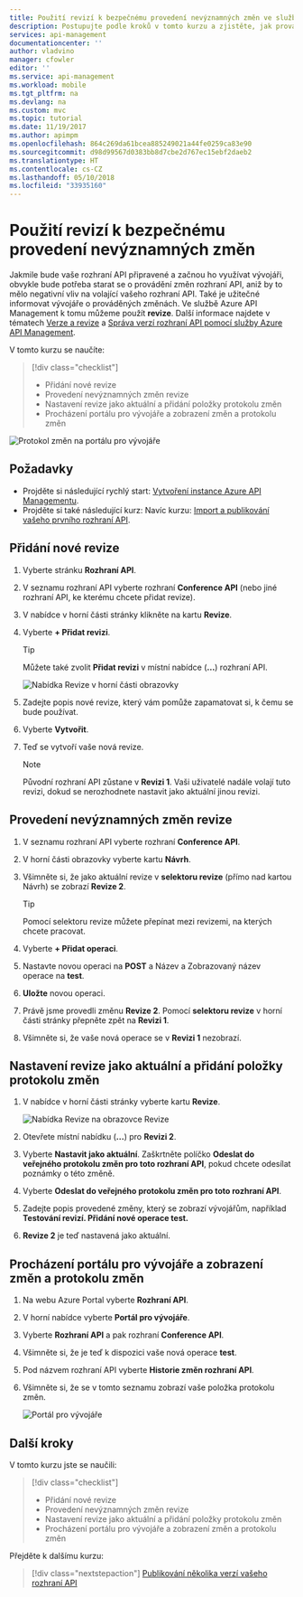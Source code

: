 ```yaml
---
title: Použití revizí k bezpečnému provedení nevýznamných změn ve službě Azure API Management | Microsoft Docs
description: Postupujte podle kroků v tomto kurzu a zjistěte, jak provádět nevýznamné změny s využitím revizí ve službě API Management.
services: api-management
documentationcenter: ''
author: vladvino
manager: cfowler
editor: ''
ms.service: api-management
ms.workload: mobile
ms.tgt_pltfrm: na
ms.devlang: na
ms.custom: mvc
ms.topic: tutorial
ms.date: 11/19/2017
ms.author: apimpm
ms.openlocfilehash: 864c269da61bcea885249021a44fe0259ca83e90
ms.sourcegitcommit: d98d99567d0383bb8d7cbe2d767ec15ebf2daeb2
ms.translationtype: HT
ms.contentlocale: cs-CZ
ms.lasthandoff: 05/10/2018
ms.locfileid: "33935160"
---
```

# <a name="use-revisions-to-make-non-breaking-changes-safely"></a>Použití revizí k bezpečnému provedení nevýznamných změn
Jakmile bude vaše rozhraní API připravené a začnou ho využívat vývojáři, obvykle bude potřeba starat se o provádění změn rozhraní API, aniž by to mělo negativní vliv na volající vašeho rozhraní API. Také je užitečné informovat vývojáře o prováděných změnách. Ve službě Azure API Management k tomu můžeme použít **revize**. Další informace najdete v tématech [Verze a revize](https://blogs.msdn.microsoft.com/apimanagement/2017/09/14/versions-revisions/) a [Správa verzí rozhraní API pomocí služby Azure API Management](https://blogs.msdn.microsoft.com/apimanagement/2017/09/13/api-versioning-with-azure-api-management/).

V tomto kurzu se naučíte:

> [!div class="checklist"]
> * Přidání nové revize
> * Provedení nevýznamných změn revize
> * Nastavení revize jako aktuální a přidání položky protokolu změn
> * Procházení portálu pro vývojáře a zobrazení změn a protokolu změn

![Protokol změn na portálu pro vývojáře](media/api-management-getstarted-revise-api/azure_portal.PNG)

## <a name="prerequisites"></a>Požadavky

+ Projděte si následující rychlý start: [Vytvoření instance Azure API Managementu](get-started-create-service-instance.md).
+ Projděte si také následující kurz: Navíc kurzu: [Import a publikování vašeho prvního rozhraní API](import-and-publish.md).

## <a name="add-a-new-revision"></a>Přidání nové revize

1. Vyberte stránku **Rozhraní API**.
2. V seznamu rozhraní API vyberte rozhraní **Conference API** (nebo jiné rozhraní API, ke kterému chcete přidat revize).
3. V nabídce v horní části stránky klikněte na kartu **Revize**.
4. Vyberte **+ Přidat revizi**.

    > [!TIP]
    > Můžete také zvolit **Přidat revizi** v místní nabídce (**...**) rozhraní API.
    
    ![Nabídka Revize v horní části obrazovky](media/api-management-getstarted-revise-api/TopMenu.PNG)

5. Zadejte popis nové revize, který vám pomůže zapamatovat si, k čemu se bude používat.
6. Vyberte **Vytvořit**.
7. Teď se vytvoří vaše nová revize.

    > [!NOTE]
    > Původní rozhraní API zůstane v **Revizi 1**. Vaši uživatelé nadále volají tuto revizi, dokud se nerozhodnete nastavit jako aktuální jinou revizi.

## <a name="make-non-breaking-changes-to-your-revision"></a>Provedení nevýznamných změn revize

1. V seznamu rozhraní API vyberte rozhraní **Conference API**.
2. V horní části obrazovky vyberte kartu **Návrh**.
3. Všimněte si, že jako aktuální revize v **selektoru revize** (přímo nad kartou Návrh) se zobrazí **Revize 2**.

    > [!TIP]
    > Pomocí selektoru revize můžete přepínat mezi revizemi, na kterých chcete pracovat.

4. Vyberte **+ Přidat operaci**.
5. Nastavte novou operaci na **POST** a Název a Zobrazovaný název operace na **test**.
6. **Uložte** novou operaci.
7. Právě jsme provedli změnu **Revize 2**. Pomocí **selektoru revize** v horní části stránky přepněte zpět na **Revizi 1**.
8. Všimněte si, že vaše nová operace se v **Revizi 1** nezobrazí. 

## <a name="make-your-revision-current-and-add-a-change-log-entry"></a>Nastavení revize jako aktuální a přidání položky protokolu změn
1. V nabídce v horní části stránky vyberte kartu **Revize**.

    ![Nabídka Revize na obrazovce Revize](media/api-management-getstarted-revise-api/RevisionsMenu.PNG)
1. Otevřete místní nabídku (**...**) pro **Revizi 2**.
2. Vyberte **Nastavit jako aktuální**. Zaškrtněte políčko **Odeslat do veřejného protokolu změn pro toto rozhraní API**, pokud chcete odesílat poznámky o této změně.
3. Vyberte **Odeslat do veřejného protokolu změn pro toto rozhraní API**.
4. Zadejte popis provedené změny, který se zobrazí vývojářům, například **Testování revizí. Přidání nové operace test.**
5. **Revize 2** je teď nastavená jako aktuální.

## <a name="browse-the-developer-portal-to-see-changes-and-change-log"></a>Procházení portálu pro vývojáře a zobrazení změn a protokolu změn
1. Na webu Azure Portal vyberte **Rozhraní API**.
2. V horní nabídce vyberte **Portál pro vývojáře**.
3. Vyberte **Rozhraní API** a pak rozhraní **Conference API**.
4. Všimněte si, že je teď k dispozici vaše nová operace **test**.
5. Pod názvem rozhraní API vyberte **Historie změn rozhraní API**.
6. Všimněte si, že se v tomto seznamu zobrazí vaše položka protokolu změn.

    ![Portál pro vývojáře](media/api-management-getstarted-revise-api/developer_portal.PNG)

## <a name="next-steps"></a>Další kroky

V tomto kurzu jste se naučili:

> [!div class="checklist"]
> * Přidání nové revize
> * Provedení nevýznamných změn revize
> * Nastavení revize jako aktuální a přidání položky protokolu změn
> * Procházení portálu pro vývojáře a zobrazení změn a protokolu změn

Přejděte k dalšímu kurzu:

> [!div class="nextstepaction"]
> [Publikování několika verzí vašeho rozhraní API](api-management-get-started-publish-versions.md)
